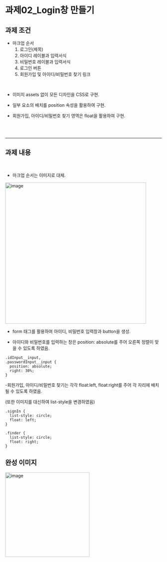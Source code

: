 # 과제02_Login창 만들기

## 과제 조건
- 마크업 순서
  1. 로그인(제목)
  2. 아이디 레이블과 입력서식
  3. 비밀번호 레이블과 입력서식
  4. 로그인 버튼
  5. 회원가입 및 아이디/비밀번호 찾기 링크<br>
<br>

- 이미지 assets 없이 모든 디자인을 CSS로 구현.

- 일부 요소의 배치를 position 속성을 활용하여 구현.

- 회원가입, 아이디/비밀번호 찾기 영역은 float을 활용하여 구현.

<br>
<br>

---
## 과제 내용
<br>

- 마크업 순서는 이미지로 대체.

<img width="453" alt="image" src="https://github.com/Sirori/home-work/assets/116864776/5b15c44b-2b7e-410d-90fe-96b750016ec3">


- form 태그를 활용하여 아이디, 비밀번호 입력창과 button을 생성.


- 아이디와 비밀번호를 입력하는 창은 position: absolute를 주어 오른쪽 정렬이 맞을 수 있도록 하였음.
  
  
```
.idInput__input,
.passwordInput__input {
  position: absolute;
  right: 30%;
}
```

-회원가입, 아이디/비밀번호 찾기는 각각 float:left, float:right를 주어 각 자리에 배치될 수 있도록 하였음.

 (또한 이미지를 대신하여 list-style을 변경하였음)

```
.signIn {
  list-style: circle;
  float: left;
}

.finder {
  list-style: circle;
  float: right;
}
```





## 완성 이미지

<img width="271" alt="image" src="https://github.com/Sirori/home-work/assets/116864776/a5ecdd83-0000-468f-acac-42a910a516ae">
